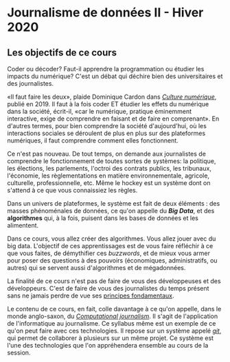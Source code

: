 # Journalisme de données II - Hiver 2020

## Les objectifs de ce cours

Coder ou décoder? Faut-il apprendre la programmation ou étudier les impacts du numérique? C'est un débat qui déchire bien des universitaires et des journalistes.

«Il faut faire les deux», plaide Dominique Cardon dans [_Culture numérique_](http://www.pressesdesciencespo.fr/fr/livre/?GCOI=27246100540390&fa=author&person_id=1201), publié en 2019. Il faut à la fois coder ET étudier les effets du numérique dans la société, écrit-il, «car le numérique, pratique éminemment interactive, exige de comprendre en faisant et de faire en comprenant». En d'autres termes, pour bien comprendre la société d'aujourd'hui, où les interactions sociales se déroulent de plus en plus sur des plateformes numériques, il faut comprendre comment elles fonctionnent.

Ce n'est pas nouveau. De tout temps, on demande aux journalistes de comprendre le fonctionnement de toutes sortes de systèmes: la politique, les élections, les parlements, l'octroi des contrats publics, les tribunaux, l'économie, les règlementations en matière environnementale, agricole, culturelle, professionnelle, etc. Même le hockey est un système dont on s'attend à ce que vous connaissiez les règles.

Dans un univers de plateformes, le système est fait de deux éléments : des masses phénoménales de données, ce qu'on appelle du _**Big Data**_, et des **algorithmes** qui, à la fois, puisent dans les bases de données et les alimentent.

Dans ce cours, vous allez créer des algorithmes. Vous allez jouer avec du big data. L'objectif de ces apprentissages est de vous faire réfléchir à ce que vous faites, de démythifier ces _buzzwords_, et de mieux vous armer pour poser des questions à des pouvoirs \(économiques, administratifs, ou autres\) qui se servent aussi d'algorithmes et de mégadonnées.

La finalité de ce cours n'est pas de faire de vous des développeuses et des développeurs. C'est de faire de vous des journalistes du temps présent sans ne jamais perdre de vue ses [principes fondamentaux](http://www.gallimard.fr/Catalogue/GALLIMARD/Folio/Folio-actuel/Principes-du-journalisme).

Le contenu de ce cours, en fait, colle davantage à ce qu'on appelle, dans le monde anglo-saxon, du [_Computational journalism_](https://cj2020.northeastern.edu/). Il s'agit de l'application de l'informatique au journalisme. Ce syllabus même est un exemple de ce qu'on peut faire avec ces technologies. Il repose sur un système appelé [_git_](https://fr.wikipedia.org/wiki/Git), qui permet de collaborer à plusieurs sur un même projet. Ce système est l'une des technologies que l'on appréhendera ensemble au cours de la session.

